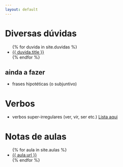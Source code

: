 ```yaml
---
layout: default
---
```


# Diversas dúvidas 



<ul>
  {% for duvida in site.duvidas %}
    <li>
      <a href="{{ duvida.url }}">{{ duvida.title }}</a> 
    </li>
  {% endfor %}
</ul>

## ainda a fazer

- frases hipotéticas (o subjuntivo)



# Verbos
 
- verbos super-irregulares (ver, vir, ser etc.) <a href="/verbs"> Lista aqui </a> 
 

# Notas de aulas

 <ul>
  {% for aula in site.aulas %}
    <li>
      <a href="{{ aula.url }}">{{ aula.url }}</a> 
    </li>
  {% endfor %}
</ul>
